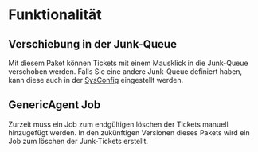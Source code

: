 # Funktionalität

## Verschiebung in der Junk-Queue

Mit diesem Paket können Tickets mit einem Mausklick in die Junk-Queue verschoben werden.
Falls Sie eine andere Junk-Queue definiert haben, kann diese auch in der [SysConfig](config.md) eingestellt werden.

## GenericAgent Job

Zurzeit muss ein Job zum endgültigen löschen der Tickets manuell hinzugefügt werden.
In den zukünftigen Versionen dieses Pakets wird ein Job zum löschen der Junk-Tickets erstellt.
